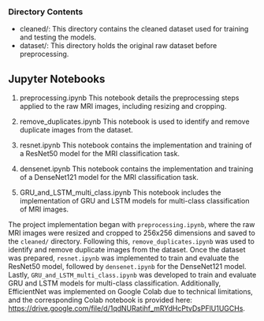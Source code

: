 ### Directory Contents
- cleaned/: This directory contains the cleaned dataset used for training and testing the models.
- dataset/: This directory holds the original raw dataset before preprocessing.

## Jupyter Notebooks
1. preprocessing.ipynb
    This notebook details the preprocessing steps applied to the raw MRI images, including resizing and cropping.
    
2. remove_duplicates.ipynb
    This notebook is used to identify and remove duplicate images from the dataset.
    
3. resnet.ipynb
    This notebook contains the implementation and training of a ResNet50 model for the MRI classification task.
    
4. densenet.ipynb
    This notebook contains the implementation and training of a DenseNet121 model for the MRI classification task.
    
5. GRU_and_LSTM_multi_class.ipynb
    This notebook includes the implementation of GRU and LSTM models for multi-class classification of MRI images.

The project implementation began with `preprocessing.ipynb`, where the raw MRI images were resized and cropped to 256x256 dimensions and saved to the `cleaned/` directory. Following this, `remove_duplicates.ipynb` was used to identify and remove duplicate images from the dataset. Once the dataset was prepared, `resnet.ipynb` was implemented to train and evaluate the ResNet50 model, followed by `densenet.ipynb` for the DenseNet121 model. Lastly, `GRU_and_LSTM_multi_class.ipynb` was developed to train and evaluate GRU and LSTM models for multi-class classification. Additionally, EfficientNet was implemented on Google Colab due to technical limitations, and the corresponding Colab notebook is provided here: https://drive.google.com/file/d/1qdNURatihf_mRYdHcPtvDsPFlU1UGCHs.